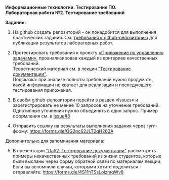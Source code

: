 **Информационные технологии. Тестирование ПО.**   
**Лабораторная работа №2. Тестирование требований**

**Задание:**

1. На github создать репозиторий - он понадобится для  выполнения практических заданий. 
Cм. [требования к github-репозиторию](https://github.com/vliplianina/software-testing-course-21/issues/2) для публикации результатов лабораторных работ.

2. Протестировать требования к проекту [«Приложение по управлению задачами»](https://github.com/vliplianina/software-testing-course-21/blob/master/labworks/labwork2/Task%20Manager%20-%20Requirements.md ), проанализировав каждый из критериев качественных требований.   
Теоретический материал см. в лекции ["Тестирование документации"](https://github.com/vliplianina/software-testing-course-21/tree/master/lectures/Тема%202.%20Тестирование%20документации).   
Подсказка: при анализе полноты требований нужно продумать, какой информации не хватает для реализации и последующего тестирования приложения. 

3. В своём github-репозитории перейти в раздел «Issues» и зарегистрировать не менее 10 запросов на уточнение требований. Однотипные уточнения нужно объединять в один запрос. Пример оформления см. в [issue#3](https://github.com/vliplianina/software-testing-course-21/issues/3)

4. Отправить ссылку на результаты выполнения задания через гугл-форму: https://forms.gle/QG2pc62JLT2qH263A

Дополнительно для запоминания материала:

5. В презентации ["Лаб2. Тестирование документации"](https://github.com/vliplianina/software-testing-course-21/blob/master/labworks/labwork2/Лаб2.%20Тестирование%20документации.pdf) рассмотреть примеры некачественных требований из жизни студентов, которые были высланы через форму обратной связи по материалам лекции.  
Если вы вспомнили случаи, которыми хотите поделиться - отправляйте: https://forms.gle/4S11hTSsLoizmqWv8

